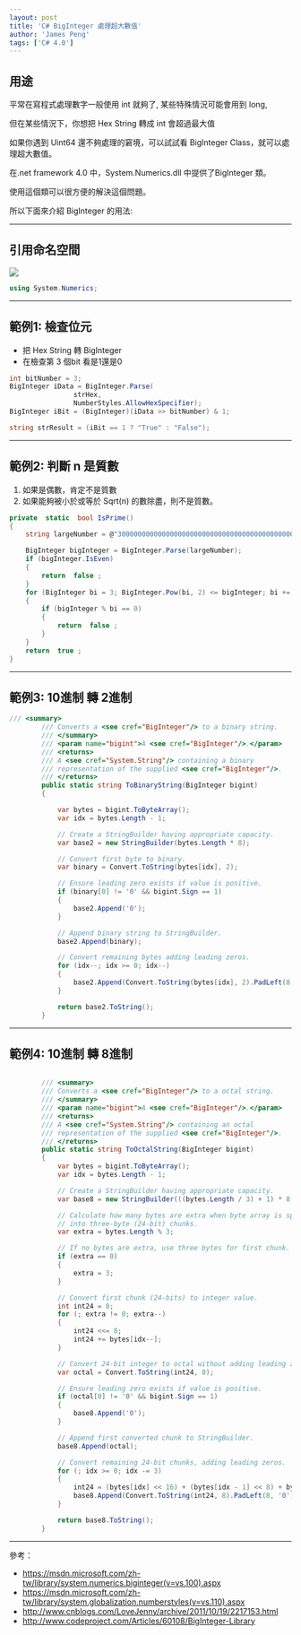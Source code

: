 ```yaml
---
layout: post
title: 'C# BigInteger 處理超大數值'
author: 'James Peng'
tags: ['C# 4.0']
---
```




## 用途 ##

平常在寫程式處理數字一般使用 int 就夠了, 某些特殊情況可能會用到 long, 

但在某些情況下，你想把 Hex String 轉成 int 會超過最大值

如果你遇到 Uint64 還不夠處理的窘境，可以試試看 BigInteger Class，就可以處理超大數值。

在.net framework 4.0 中，System.Numerics.dll 中提供了BigInteger 類。

使用這個類可以很方便的解決這個問題。

所以下面來介紹 BigInteger 的用法:


----------

## 引用命名空間 ##

![](http://i.imgur.com/t6jTfdI.png)

~~~csharp
using System.Numerics;
~~~


----------


## 範例1: 檢查位元 ##

- 把 Hex String 轉 BigInteger
- 在檢查第 3 個bit 看是1還是0

~~~csharp
int bitNumber = 3;
BigInteger iData = BigInteger.Parse(
                strHex,
                NumberStyles.AllowHexSpecifier);
BigInteger iBit = (BigInteger)(iData >> bitNumber) & 1;

string strResult = (iBit == 1 ? "True" : "False");
~~~

----------


## 範例2: 判斷 n 是質數 ##

1. 如果是偶數，肯定不是質數
2. 如果能夠被小於或等於 Sqrt(n) 的數除盡，則不是質數。

~~~csharp
private  static  bool IsPrime()
{
    string largeNumber = @"300000000000000000000000000000000000000000000000000000000000000000000000000000000000000000000000000000000000000000000000000000000000000000000000000000000000000000000000000000000000000000000000000000000000000000000000000000000000000000000000000000000000000000000000000000000000000000000000000000000000000000000000000000000000000000000000000000000000000000000000000000000000000000000000000001";

    BigInteger bigInteger = BigInteger.Parse(largeNumber);
    if (bigInteger.IsEven)
    {
        return  false ;
    }
    for (BigInteger bi = 3; BigInteger.Pow(bi, 2) <= bigInteger; bi += 2)
    {
        if (bigInteger % bi == 0)
        {
            return  false ;
        }
    }
    return  true ;
}
~~~


----------


## 範例3: 10進制 轉 2進制 ##

~~~csharp
/// <summary>
        /// Converts a <see cref="BigInteger"/> to a binary string.
        /// </summary>
        /// <param name="bigint">A <see cref="BigInteger"/>.</param>
        /// <returns>
        /// A <see cref="System.String"/> containing a binary
        /// representation of the supplied <see cref="BigInteger"/>.
        /// </returns>
        public static string ToBinaryString(BigInteger bigint)
        {

            var bytes = bigint.ToByteArray();
            var idx = bytes.Length - 1;

            // Create a StringBuilder having appropriate capacity.
            var base2 = new StringBuilder(bytes.Length * 8);

            // Convert first byte to binary.
            var binary = Convert.ToString(bytes[idx], 2);

            // Ensure leading zero exists if value is positive.
            if (binary[0] != '0' && bigint.Sign == 1)
            {
                base2.Append('0');
            }

            // Append binary string to StringBuilder.
            base2.Append(binary);

            // Convert remaining bytes adding leading zeros.
            for (idx--; idx >= 0; idx--)
            {
                base2.Append(Convert.ToString(bytes[idx], 2).PadLeft(8, '0'));
            }

            return base2.ToString();
        }
~~~


----------


## 範例4: 10進制 轉 8進制 ##

~~~csharp

 		/// <summary>
        /// Converts a <see cref="BigInteger"/> to a octal string.
        /// </summary>
        /// <param name="bigint">A <see cref="BigInteger"/>.</param>
        /// <returns>
        /// A <see cref="System.String"/> containing an octal
        /// representation of the supplied <see cref="BigInteger"/>.
        /// </returns>
        public static string ToOctalString(BigInteger bigint)
        {
            var bytes = bigint.ToByteArray();
            var idx = bytes.Length - 1;

            // Create a StringBuilder having appropriate capacity.
            var base8 = new StringBuilder(((bytes.Length / 3) + 1) * 8);

            // Calculate how many bytes are extra when byte array is split
            // into three-byte (24-bit) chunks.
            var extra = bytes.Length % 3;

            // If no bytes are extra, use three bytes for first chunk.
            if (extra == 0)
            {
                extra = 3;
            }

            // Convert first chunk (24-bits) to integer value.
            int int24 = 0;
            for (; extra != 0; extra--)
            {
                int24 <<= 8;
                int24 += bytes[idx--];
            }

            // Convert 24-bit integer to octal without adding leading zeros.
            var octal = Convert.ToString(int24, 8);

            // Ensure leading zero exists if value is positive.
            if (octal[0] != '0' && bigint.Sign == 1)
            {
                base8.Append('0');
            }

            // Append first converted chunk to StringBuilder.
            base8.Append(octal);

            // Convert remaining 24-bit chunks, adding leading zeros.
            for (; idx >= 0; idx -= 3)
            {
                int24 = (bytes[idx] << 16) + (bytes[idx - 1] << 8) + bytes[idx - 2];
                base8.Append(Convert.ToString(int24, 8).PadLeft(8, '0'));
            }

            return base8.ToString();
        }

~~~

----------

參考：

- https://msdn.microsoft.com/zh-tw/library/system.numerics.biginteger(v=vs.100).aspx
- https://msdn.microsoft.com/zh-tw/library/system.globalization.numberstyles(v=vs.110).aspx
- http://www.cnblogs.com/LoveJenny/archive/2011/10/19/2217153.html
- http://www.codeproject.com/Articles/60108/BigInteger-Library

